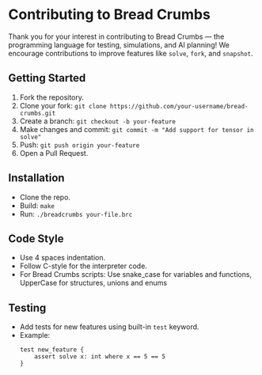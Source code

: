 # Contributing to Bread Crumbs

Thank you for your interest in contributing to Bread Crumbs — the programming language for testing, simulations, and AI planning! We encourage contributions to improve features like `solve`, `fork`, and `snapshot`.

## Getting Started

1. Fork the repository.
2. Clone your fork: `git clone https://github.com/your-username/bread-crumbs.git`
3. Create a branch: `git checkout -b your-feature`
4. Make changes and commit: `git commit -m "Add support for tensor in solve"`
5. Push: `git push origin your-feature`
6. Open a Pull Request.

## Installation

- Clone the repo.
- Build: `make`
- Run: `./breadcrumbs your-file.brc`

## Code Style

- Use 4 spaces indentation.
- Follow C-style for the interpreter code.
- For Bread Crumbs scripts: Use snake_case for variables and functions, UpperCase for structures, unions and enums

## Testing

- Add tests for new features using built-in `test` keyword.
- Example:
  ```bread
  test new_feature {
      assert solve x: int where x == 5 == 5
  }
  ```
